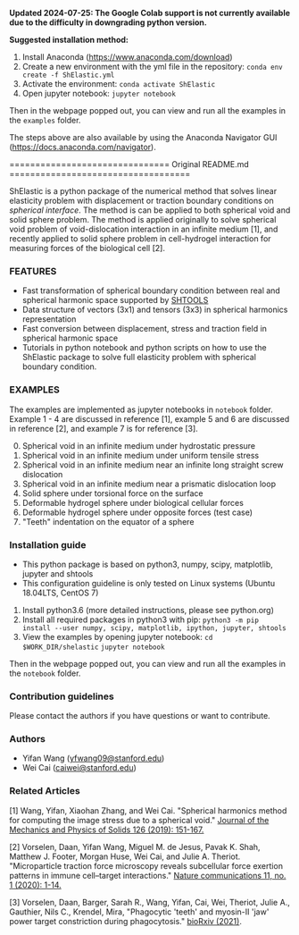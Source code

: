 <!--
![LOGO](misc/logo.png)

[![Documentation](https://img.shields.io/badge/documentation-shtools.github.io%2FSHTOOLS%2F-yellow.svg)](https://shtools.github.io/SHTOOLS/)
[![DOI](https://zenodo.org/badge/doi/10.5281/zenodo.592762.svg)](https://doi-org.stanford.idm.oclc.org/10.1016/j.jmps.2019.01.020)
[![Paper](https://img.shields.io/badge/paper-10.1029/2018GC007529-orange.svg)](https://doi.org/10.1029/2018GC007529)
[![Join the chat at https://gitter.im/SHTOOLS/SHTOOLS](https://badges.gitter.im/SHTOOLS/SHTOOLS.svg)](https://gitter.im/SHTOOLS/SHTOOLS?utm_source=badge&utm_medium=badge&utm_campaign=pr-badge&utm_content=badge)
[![Twitter](https://img.shields.io/twitter/follow/pyshtools.svg?style=social&label=Follow)](https://twitter.com/intent/follow?screen_name=pyshtools)
-->

**Updated 2024-07-25: The Google Colab support is not currently available due to the difficulty in downgrading python version.**

**Suggested installation method:**

1. Install Anaconda (https://www.anaconda.com/download)
2. Create a new environment with the yml file in the repository:
    `conda env create -f ShElastic.yml`
3. Activate the environment:
    `conda activate ShElastic`
4. Open jupyter notebook:
    `jupyter notebook`

Then in the webpage popped out, you can view and run all the examples in the `examples` folder.

The steps above are also available by using the Anaconda Navigator GUI (https://docs.anaconda.com/navigator).

=============================== Original README.md ===================================

ShElastic is a python package of the numerical method that solves linear elasticity problem with displacement or traction boundary conditions on _spherical_ _interface_. The method is can be applied to both spherical void and solid sphere problem. The method is applied originally to solve spherical void problem of void-dislocation interaction in an infinite medium [1], and recently applied to solid sphere problem in cell-hydrogel interaction for measuring forces of the biological cell [2].

### FEATURES ###

* Fast transformation of spherical boundary condition between real and spherical harmonic space supported by [SHTOOLS](https://shtools.github.io/SHTOOLS/)
* Data structure of vectors (3x1) and tensors (3x3) in spherical harmonics representation
* Fast conversion between displacement, stress and traction field in spherical harmonic space
* Tutorials in python notebook and python scripts on how to use the ShElastic package to solve full elasticity problem with spherical boundary condition.

### EXAMPLES ###

The examples are implemented as jupyter notebooks in `notebook` folder. Example 1 - 4 are discussed in reference [1], example 5 and 6 are discussed in reference [2], and example 7 is for reference [3].

0. Spherical void in an infinite medium under hydrostatic pressure
1. Spherical void in an infinite medium under uniform tensile stress
2. Spherical void in an infinite medium near an infinite long straight screw dislocation
3. Spherical void in an infinite medium near a prismatic dislocation loop
4. Solid sphere under torsional force on the surface
5. Deformable hydrogel sphere under biological cellular forces
6. Deformable hydrogel sphere under opposite forces (test case)
7. "Teeth" indentation on the equator of a sphere

### Installation guide ###

* This python package is based on python3, numpy, scipy, matplotlib, jupyter and shtools
* This configuration guideline is only tested on Linux systems (Ubuntu 18.04LTS, CentOS 7)

1. Install python3.6 (more detailed instructions, please see python.org)
2. Install all required packages in python3 with pip:
    `python3 -m pip install --user numpy, scipy, matplotlib, ipython, jupyter, shtools`
3. View the examples by opening jupyter notebook:
    `cd $WORK_DIR/shelastic`
    `jupyter notebook`

Then in the webpage popped out, you can view and run all the examples in the `notebook` folder.

### Contribution guidelines ###

Please contact the authors if you have questions or want to contribute.

### Authors ###

* Yifan Wang (yfwang09@stanford.edu)
* Wei Cai (caiwei@stanford.edu)

### Related Articles ###

[1] Wang, Yifan, Xiaohan Zhang, and Wei Cai. "Spherical harmonics method for computing the image stress due to a spherical void." [Journal of the Mechanics and Physics of Solids 126 (2019): 151-167.](https://doi.org/10.1016/j.jmps.2019.01.020)

[2] Vorselen, Daan, Yifan Wang, Miguel M. de Jesus, Pavak K. Shah, Matthew J. Footer, Morgan Huse, Wei Cai, and Julie A. Theriot. "Microparticle traction force microscopy reveals subcellular force exertion patterns in immune cell–target interactions." [Nature communications 11, no. 1 (2020): 1-14.](https://doi.org/10.1038/s41467-019-13804-z)

[3] Vorselen, Daan, Barger, Sarah R., Wang, Yifan, Cai, Wei, Theriot, Julie A., Gauthier, Nils C., Krendel, Mira, "Phagocytic 'teeth' and myosin-II 'jaw' power target constriction during phagocytosis." [bioRxiv (2021)](https://www.biorxiv.org/content/10.1101/2021.03.14.435346v1.abstract).

